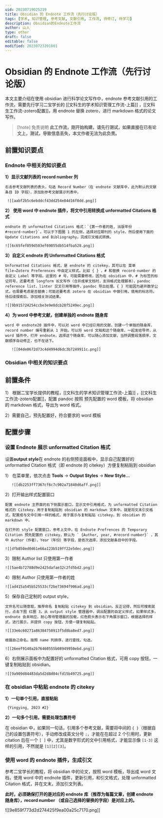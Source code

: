 ```yaml
---
uid: 20230719025219
title: Obsidian 的 Endnote 工作流（先行讨论版）
tags: [学术, 知识管理, 参考文献, 文献引用, 工作流, 待修订, 待学习]
description: Obsidian的Endnote工作流
author: 山人
type: other
draft: false
editable: false
modified: 20230723201801
---
```


# Obsidian 的 Endnote 工作流（先行讨论版）

本文主要介绍在使用 obsidian 进行科学论文写作中，endnote 参考文献引用的工作流，需要先行学习二宝学长的 [[文科生的学术知识管理工作流-上篇]] ，[[文科生工作流-zotero配置]]，用 endnote 替换 zotero，进行 markdown 格式的论文写作。

> [!note] 免责说明
> **此工作流，刚开始构建，请先行测试，如果直接在已有论文上，测试，导致信息丢失，本文作者无法为此负责。**

## 前置知识要点

### Endnote 中相关的知识要点

**1）显示文献列表的 record number 列**

	右击参考文献列表的表头，勾选 Record Number（在 endnote 文献库中，此为默认的文献条目 ID 字段），添加到参考文献展示列表中。
	
	 ![[aabf2b5c6ebddcf43dd254e04d16f0dd.png]]

**2） 使用 word 中 endnote 插件，将文中引用转换成 unformatted Citations 格式**

	endnote 的 unformatted Citations 格式：`{第一作者的姓, 出版年份 #record·number}`。可以于下图圈 1 的左侧，选择对应期刊的 style，然后使用下面的 Update Citations and Bibliography，完成引文格式转换。
	
	![[6c65fef059d503ef69055db514fba528.png]]

**3）自定义 endnote 的 Unformatted Citations 格式**

	Unformatted Citations 格式，是 endnote 的 citekey，其可以在 菜单 file→Zotero Preferences 中自定义样式。比如 { } ，# 和替换 record·number 的自定义 Label 等字段。这里的 # 号，可能需要修改，因为在 obsidian 中，# 为标签的标记符号，还要考虑 longform 长文写作（合并成单文档时，支持格式处理脚本），pandoc reference list，linter 交叉引用等插件，pandoc 导出处理。{ } 可能因为避开数学公式，也需要考虑是否替换；可能还要考虑 zotero 在 obsidian 中做引用，使用的标志符。待后续探索后，添加相关测试结果。

	![[9b915724254ccbe3e9e8dcb28f5249ec.png]]

**4）为 word 中参考文献，创建单独的 endnote 随身库**

	word 中 endnote20 插件中，可以对 word 中已经引用的文献，创建一个单独的随身库，record number 编号重新从 1 开始。可以将 word 文稿和这个随身库，一起发给导师，从 word 插件中，打开 endnote，选择这个随身库，可以随心添加文献，当然调整段落顺序，文献顺序自动修正，也不在话下。

	   ![[04de0672d73c4d4994d6dc3b7249911c.png]]

### Obsidian 中相关的知识要点

## 前置条件

1） 根据二宝学长提供的教程，[[文科生的学术知识管理工作流-上篇]] ，[[文科生工作流-zotero配置]]，配置 pandoc 按照 预先配置的 word 模板，将 obsidian 的 markdown 格式，导出为 word 格式。

2）需要自己，预先配置好，符合要求的 word 模板

## 配置步骤

### 设置 Endnote 展示 unformatted Citation 格式

设置**output style**在 endnote 的右侧预览面板中，显示自己配置好的 unformatted Citation 格式（即 endnote 的 citekey）方便复制粘贴到 obsidian

1） 在菜单里，依次点击 **Tools** → **Output Styles** → **New Style…**

	   ![[db2253ff7367cf6c7c902a71840d6aff.png]]

2）打开输出样式配置窗口

    配置 endnote 主界面的右下侧展示窗口，显示文中引用格式，为 unformatted Citation 格式的 Citekey，用于复制粘贴到 obsidian 的 markdown 文本中。就是将文末引文格式，配置成与文中引用一样的格式，用于展示与复制粘贴 citekey，到 obsidian 的 markdown 中。

    在打开的 style 配置窗口，参考上文中，在 Endnote Prefrences 的 Temporary Citation 预先配置的 citekey，默认为 ` {Author, year, #record·number}` ，其中 Author（作者），Year（年份）等字段，是依次选择，添加文献条目中的字段。

    ![[dfb850ed0d61e66a123b519ff22e5dec.png]]

3）限制 Author list 只使用第一作者

    ![[5ae4b72788d9e2425dafae32c2fd5bd2.png]]

4）限制 Author 只使用第一作者的姓

    ![[ad415a545b525533cf2be73694f906ad.png]]

5）保存自己定制的 output style，

    文件名可以随意取，推荐命名 复制粘贴 citekey 到 obsidian，反正记得，然后可搜索就行，点击下图 红圈 3，从 output style 管理器中，调出配置的自定义样式，如果样式多，endnote 会未响应，耐心等待管理器的加载，红色箭头表示右下角展示窗口，根据选择的样式，进行展示，并提供 copy 按钮，方便一键复制粘贴。

    ![[33e6c60271a86384750913f5d8ba8ed7.png]]

    根据自己命名，按照 name 列排序，进行查找，勾选，

    ![[26eef9140a2b76460555b08949950ebd.png]]

    

6）右侧展示面板中为配置好的 unformatted Citation 格式，可用 copy 按钮，一键复制粘贴到 obsidian。

	![[9a909d84483da5d2d8d04cfd15b49725.png]]

### 在 obsidian 中粘贴 endnote 的 citekey

**1）一句单个引用，直接粘贴**

```citekey
 {Yingying, 2023 #2}
```

**2）一句多个引用，需要处理包裹符号**

在 obsidian 中，如果同一句话，引用多个参考文献，需要将中间的 `{ }`（根据自己的设置包裹符号），手动修改成英文分号 ` ; `，才能在在超过 2 个引用时，更新 citation 后在一个 `[ ]` 中，尤其是数字形式的文中引用格式，才能显示像 `[1-3]` 这样的引用，不然就是 `[1][2][3]`。

### 使用 word 的 endnote 插件，生成引文

参考二宝学长的教程，将 obsidian 中的论文，按照 word 模板，导出成 word 文档，使用 word 中的 endnote 插件，更新引用，和引文格式，处理 unformatted Citation 格式，并在文末，添加引文列表。

**此时，必须确保打开的是对应的 endnote 库（推荐为每篇文章，创建 endnote 随身库），record number （或自己选择的替换的字段）是对应上的。**

![[9e859f773d2d274425f9ea00a25c7170.png]]
